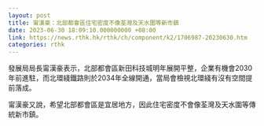 ```yaml
---
layout: post
title: 甯漢豪：北部都會區住宅密度不像荃灣及天水圍等新市鎮
date: 2023-06-30 18:09:10.000000000 +08:00
link: https://news.rthk.hk/rthk/ch/component/k2/1706987-20230630.htm
categories: rthk
---
```


發展局局長甯漢豪表示，北部都會區新田科技城明年展開平整，企業有機會2030年前進駐，而北環綫鐵路則於2034年全線開通，當局會檢視北環綫有沒有空間提前落成。

甯漢豪又說，希望北部都會區是宜居地方，因此住宅密度不會像荃灣及天水圍等傳統新市鎮。
